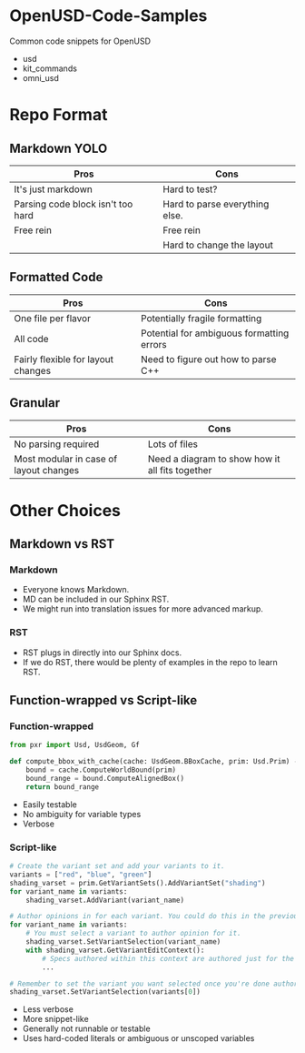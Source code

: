 # OpenUSD-Code-Samples
Common code snippets for OpenUSD

- usd
- kit_commands
- omni_usd

# Repo Format

## Markdown YOLO
| Pros | Cons |
| -----|----- |
| It's just markdown | Hard to test? |
| Parsing code block isn't too hard | Hard to parse everything else. |
| Free rein | Free rein |
| | Hard to change the layout | 

## Formatted Code
| Pros | Cons |
| -----|----- |
| One file per flavor | Potentially fragile formatting |
| All code | Potential for ambiguous formatting errors |
| Fairly flexible for layout changes | Need to figure out how to parse C++ |


## Granular
| Pros | Cons |
| -----|----- |
| No parsing required | Lots of files |
| Most modular in case of layout changes | Need a diagram to show how it all fits together |

# Other Choices

## Markdown vs RST
### Markdown
- Everyone knows Markdown.
- MD can be included in our Sphinx RST. 
- We might run into translation issues for more advanced markup.

### RST
- RST plugs in directly into our Sphinx docs.
- If we do RST, there would be plenty of examples in the repo to learn RST.

## Function-wrapped vs Script-like
### Function-wrapped
```python
from pxr import Usd, UsdGeom, Gf

def compute_bbox_with_cache(cache: UsdGeom.BBoxCache, prim: Usd.Prim) -> Gf.Range3d:
    bound = cache.ComputeWorldBound(prim)
    bound_range = bound.ComputeAlignedBox()
    return bound_range
```
- Easily testable
- No ambiguity for variable types
- Verbose

### Script-like
```python
# Create the variant set and add your variants to it.
variants = ["red", "blue", "green"]
shading_varset = prim.GetVariantSets().AddVariantSet("shading")
for variant_name in variants:
    shading_varset.AddVariant(variant_name)

# Author opinions in for each variant. You could do this in the previous for loop too.
for variant_name in variants:
    # You must select a variant to author opinion for it.
    shading_varset.SetVariantSelection(variant_name)
    with shading_varset.GetVariantEditContext():
        # Specs authored within this context are authored just for the variant.
        ...

# Remember to set the variant you want selected once you're done authoring.
shading_varset.SetVariantSelection(variants[0])
```
- Less verbose
- More snippet-like
- Generally not runnable or testable
- Uses hard-coded literals or ambiguous or unscoped variables
